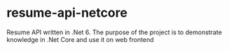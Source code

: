 # resume-api-netcore
Resume API written in .Net 6. The purpose of the project is to demonstrate knowledge in .Net Core and use it on web frontend
